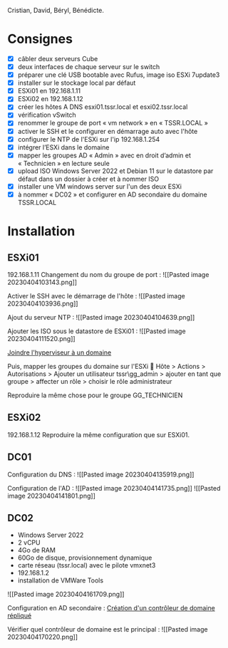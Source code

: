 Cristian, David, Béryl, Bénédicte.

# Consignes
- [x] câbler deux serveurs Cube
- [x] deux interfaces de chaque serveur sur le switch
- [x] préparer une clé USB bootable avec Rufus, image iso ESXi 7update3
- [x] installer sur le stockage local par défaut
- [x] ESXi01 en 192.168.1.11
- [x] ESXi02 en 192.168.1.12
- [x] créer les hôtes A DNS esxi01.tssr.local et esxi02.tssr.local
- [x] vérification vSwitch
- [x] renommer le groupe de port « vm network » en « TSSR.LOCAL »
- [x] activer le SSH et le configurer en démarrage auto avec l'hôte
- [x] configurer le NTP de l'ESXi sur l'ip 192.168.1.254
- [x] intégrer l’ESXi dans le domaine
- [x] mapper les groupes AD « Admin » avec en droit d’admin et « Technicien » en lecture seule
- [x] upload ISO Windows Server 2022 et Debian 11 sur le datastore par défaut dans un dossier à créer et à nommer ISO
- [x] installer une VM windows server sur l'un des deux ESXi
- [x] à nommer « DC02 » et configurer en AD secondaire du domaine TSSR.LOCAL

# Installation
## ESXi01
192.168.1.11
Changement du nom du groupe de port : 
![[Pasted image 20230404103143.png]]

Activer le SSH avec le démarrage de l'hôte : 
![[Pasted image 20230404103936.png]]

Ajout du serveur NTP : 
![[Pasted image 20230404104639.png]]

Ajouter les ISO sous le datastore de ESXi01 :
![[Pasted image 20230404111520.png]]

[Joindre l'hyperviseur à un domaine](https://www.informatiweb-pro.net/virtualisation/vmware/vmware-esxi-6-7-joindre-l-hyperviseur-a-un-domaine-active-directory--2.html)

Puis, mapper les groupes du domaine sur l'ESXi
📂 Hôte > Actions > Autorisations > Ajouter un utilisateur 
	tssr\\gg_admin
	> ajouter en tant que groupe
	> affecter un rôle > choisir le rôle administrateur
	
Reproduire la même chose pour le groupe GG_TECHNICIEN

## ESXi02
192.168.1.12
Reproduire la même configuration que sur ESXi01.
## DC01

Configuration du DNS : 
![[Pasted image 20230404135919.png]]

Configuration de l'AD : 
![[Pasted image 20230404141735.png]]
![[Pasted image 20230404141801.png]]



## DC02
- Windows Server 2022
- 2 vCPU
- 4Go de RAM
- 60Go de disque, provisionnement dynamique
- carte réseau (tssr.local) avec le pilote vmxnet3
- 192.168.1.2
- installation de VMWare Tools

![[Pasted image 20230404161709.png]]

Configuration en AD secondaire : 
[Création d'un contrôleur de domaine répliqué](https://it.izero.fr/windows-creation-de-controleur-de-domaine-replique/)

Vérifier quel contrôleur de domaine est le principal : 
![[Pasted image 20230404170220.png]]
